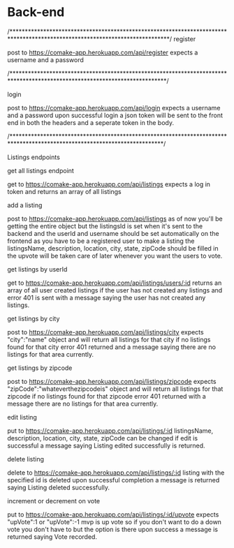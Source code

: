 # Back-end
/****************************************************************************************************************************/
register

post to   https://comake-app.herokuapp.com/api/register
expects a username and a password

/***************************************************************************************************************************/

login

post to  https://comake-app.herokuapp.com/api/login
expects a username and a password upon successful login a json token will be sent to the front end in both the headers and a seperate token in the body. 

/**************************************************************************************************************************/

Listings endpoints

get all listings endpoint

get to https://comake-app.herokuapp.com/api/listings 
expects a log in token and returns an array of all listings 

add a listing

post to  https://comake-app.herokuapp.com/api/listings
as of now you'll be getting the entire object but the listingsId is set when it's sent to the backend and the userId and username should be set automatically on the frontend as you have to be a registered user to make a listing the listingsName, description, location, city, state, zipCode should be filled in the upvote will be taken care of later whenever you want the users to vote.


get listings by userId 

get to  https://comake-app.herokuapp.com/api/listings/users/:id
returns an array of all user created listings if the user has not created any listings and error 401 is sent with a message saying the user has not created any listings.

get listings by city 

post to  https://comake-app.herokuapp.com/api/listings/city
expects "city":"name"   object and will return all listings for that city if no listings found for that city error 401 returned and a message saying there are no listings for that area currently.

get listings by zipcode

post to https://comake-app.herokuapp.com/api/listings/zipcode
expects "zipCode":"whateverthezipcodeis"   object and will return all listings for that zipcode if no listings found for that zipcode error 401 returned with a message there are no listings for that area currently.

edit listing

put to   https://comake-app.herokuapp.com/api/listings/:id
listingsName, description, location, city, state, zipCode can be changed if edit is successful a message saying Listing edited successfully is returned. 

delete listing

delete to   https://comake-app.herokuapp.com/api/listings/:id
listing with the specified id is deleted upon successful completion a message is returned saying Listing deleted successfully.

increment or decrement on vote 

put to   https://comake-app.herokuapp.com/api/listings/:id/upvote
expects   "upVote":1  or "upVote":-1  mvp is up vote so if you don't want to do a down vote you don't have to but the option is there upon success a message is returned saying Vote recorded.